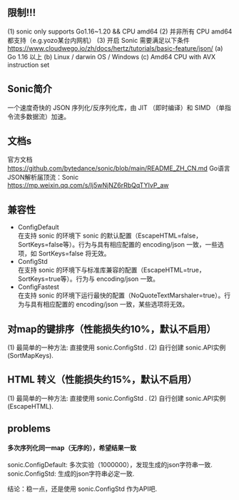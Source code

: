 ## 限制!!!
(1) sonic only supports Go1.16~1.20 && CPU amd64
(2) 并非所有 CPU amd64 都支持（e.g.yozo某台内网机）
(3) 开启 Sonic 需要满足以下条件 https://www.cloudwego.io/zh/docs/hertz/tutorials/basic-feature/json/
    (a) Go 1.16 以上
    (b) Linux / darwin OS / Windows
    (c) Amd64 CPU with AVX instruction set

## Sonic简介
一个速度奇快的 JSON 序列化/反序列化库，由 JIT （即时编译）和 SIMD （单指令流多数据流）加速。

## 文档s
官方文档
    https://github.com/bytedance/sonic/blob/main/README_ZH_CN.md
Go语言JSON解析届顶流：Sonic
    https://mp.weixin.qq.com/s/Ij5wNjNZ6rRbQqTYIvP_aw

## 兼容性
- ConfigDefault   
    在支持 sonic 的环境下 sonic 的默认配置（EscapeHTML=false，SortKeys=false等）。行为与具有相应配置的 encoding/json 一致，一些选项，如 SortKeys=false 将无效。  
- ConfigStd  
    在支持 sonic 的环境下与标准库兼容的配置（EscapeHTML=true，SortKeys=true等）。行为与 encoding/json 一致。  
- ConfigFastest   
    在支持 sonic 的环境下运行最快的配置（NoQuoteTextMarshaler=true）。行为与具有相应配置的 encoding/json 一致，某些选项将无效。  

## 对map的键排序（性能损失约10%，默认不启用）
(1) 最简单的一种方法: 直接使用 sonic.ConfigStd .
(2) 自行创建 sonic.API实例(SortMapKeys).

## HTML 转义（性能损失约15%，默认不启用）
(1) 最简单的一种方法: 直接使用 sonic.ConfigStd .
(2) 自行创建 sonic.API实例(EscapeHTML).

## problems
#### 多次序列化同一map（无序的），希望结果一致
sonic.ConfigDefault:    多次实验（1000000），发现生成的json字符串一致.
sonic.ConfigStd:        生成的json字符串必定一致.

结论：稳一点，还是使用 sonic.ConfigStd 作为API吧.
